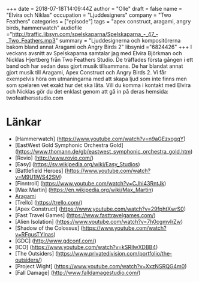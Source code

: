 +++
date = 2018-07-18T14:09:44Z
author = "Olle"
draft = false
name = "Elvira och Niklas"
occupation = "Ljuddesigners"
company = "Two Feathers"
categories = ["episode"]
tags = "apex construct, aragami, angry birds, hammerwatch"
audiofile ="http://traffic.libsyn.com/spelskaparna/Spelskaparna_-_47_-_Two_Feathers.mp3"
summary = "Ljuddesignerna och kompositörerna bakom bland annat Aragami och Angry Birds 2"
libsynid ="6824426"
+++
I veckans avsnitt av Spelskaparna samtalar jag med Elvira Björkman och Nicklas Hjertberg från Two Feathers Studio. De träffades första gången i ett band och har sedan dess gjort musik tillsammans. De har blandat annat gjort musik till Aragami, Apex Construct och Angry Birds 2. Vi får exempelvis höra om utmaningarna med att skapa ljud som inte finns men som spelaren vet exakt hur det ska låta. Vill du komma i kontakt med Elvira och Nicklas gör du det enklast genom att gå in på deras hemsida: twofeathersstudio.com
# Länkar
* [Hammerwatch] (https://www.youtube.com/watch?v=n9aGEzxogqY)
* [EastWest Gold Symphonic Orchestra Gold] (https://www.thomann.de/gb/eastwest_symphonic_orchestra_gold.htm)
* [Rovio] (http://www.rovio.com/)
* [Easy] (https://sv.wikipedia.org/wiki/Easy_Studios)
* [Battlefield Heroes] (https://www.youtube.com/watch?v=M9U1lWS42SM)
* [Finntroll]  (https://www.youtube.com/watch?v=CJhi43RntJk)
* [Max Martin] (https://en.wikipedia.org/wiki/Max_Martin)
* [Aragami](https://www.youtube.com/watch?v=sgXt8cZD4-4)
* [Trello] (https://trello.com/)
* [Apex Construct] (https://www.youtube.com/watch?v=29fphtXwrS0)
* [Fast Travel Games] (https://www.fasttravelgames.com/)
* [Alien Isolation] (https://www.youtube.com/watch?v=7h0cgmvIrZw)
* [Shadow of the Colossus] (https://www.youtube.com/watch?v=RFgusTYInas)
* [GDC] (http://www.gdconf.com/)
* [ICO] (https://www.youtube.com/watch?v=kSRIlwXDBB4)
* [The Outsiders] (https://www.privatedivision.com/portfolio/the-outsiders/)
* [Project Wight] (https://www.youtube.com/watch?v=XxzNSRQG4m0)
* [Fall Damage] (http://www.falldamagestudio.com/)

